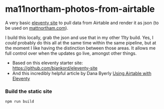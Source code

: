 # ma11northam-photos-from-airtable

A very basic [eleventy site](https://www.11ty.dev/) to pull data from Airtable and render it as json (to be used on [mattnortham.com](https://www.mattnortham.com)).

I build this locally, grab the json and use that in my other 11ty build. Yes, I _could_ probably do this all at the same time within the same pipeline, but at the moment I like having the distinction between those areas. It allows me full control over when the updates go live, amongst other things.

- Based on this eleventy starter site: https://github.com/bjankord/eleventy-site
- And this incredibly helpful article by Dana Byerly [Using Airtable with Eleventy](https://danabyerly.com/articles/using-airtable-with-eleventy/)

### Build the static site
```
npm run build
```